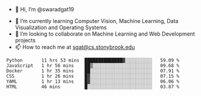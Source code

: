 - 👋 Hi, I’m @swaradgat19
<!-- - 👀 I’m interested in  -->
- 🌱 I’m currently learning Computer Vision, Machine Learning, Data Visualization and Operating Systems
- 💞️ I’m looking to collaborate on Machine Learning and Web Development projects 
- 📫 How to reach me at sgat@cs.stonybrook.edu

<!--START_SECTION:waka-->

```text
Python       11 hrs 53 mins  ██████████████▓░░░░░░░░░░   59.09 %
JavaScript   1 hr 56 mins    ██▒░░░░░░░░░░░░░░░░░░░░░░   09.68 %
Docker       1 hr 35 mins    ██░░░░░░░░░░░░░░░░░░░░░░░   07.91 %
CSS          1 hr 26 mins    █▓░░░░░░░░░░░░░░░░░░░░░░░   07.15 %
YAML         1 hr 13 mins    █▓░░░░░░░░░░░░░░░░░░░░░░░   06.06 %
HTML         46 mins         █░░░░░░░░░░░░░░░░░░░░░░░░   03.87 %
```

<!--END_SECTION:waka-->

<!---
swaradgat19/swaradgat19 is a ✨ special ✨ repository because its `README.md` (this file) appears on your GitHub profile.
You can click the Preview link to take a look at your changes.
--->
